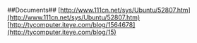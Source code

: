##Documents##
[http://www.111cn.net/sys/Ubuntu/52807.htm](http://www.111cn.net/sys/Ubuntu/52807.htm)
[http://tycomputer.iteye.com/blog/1564678](http://tycomputer.iteye.com/blog/15)